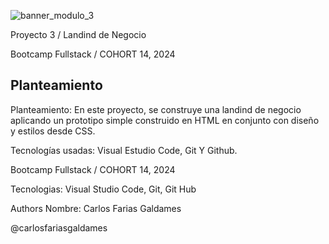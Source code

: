 
![banner_modulo_3](https://github.com/carlosfariasgaldames/Proyecto-3-Landing-de-negocio/assets/162807532/815b179f-eddb-49d5-8660-6b39f193a8ab)

Proyecto 3 / Landind de Negocio

Bootcamp Fullstack / COHORT 14, 2024

## Planteamiento

Planteamiento: En este proyecto, se construye una landind de negocio aplicando un prototipo simple construido en HTML en conjunto con diseño y estilos desde CSS.

Tecnologías usadas: Visual Estudio Code, Git Y Github.

Bootcamp Fullstack / COHORT 14, 2024

Tecnologias:
Visual Studio Code, Git, Git Hub

Authors
Nombre: Carlos Farias Galdames

@carlosfariasgaldames
